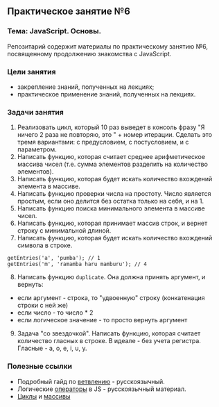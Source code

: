 ## Практическое занятие №6

### Тема: JavaScript. Основы.

Репозитарий содержит материалы по практическому занятию №6, посвященному продолжению знакомства с JavaScript.

### Цели занятия
- закрепление знаний, полученных на лекциях;
- практическое применение знаний, полученных на лекциях.

### Задачи занятия
1. Реализовать цикл, который 10 раз выведет в консоль фразу "Я ничего 2 раза не повторяю, это " + номер итерации. Сделать это тремя вариантами: с предусловием, с постусловием, и с параметром.
2. Написать функцию, которая считает среднее арифметическое массива чисел (т.е. сумма элементов разделить на количество элементов).
3. Написать функцию, которая будет искать количество вхождений элемента в массиве.
4. Написать функцию проверки числа на простоту. Число является простым, если оно делится без остатка только на себя, и на 1.
5. Написать функцию поиска минимального элемента в массиве чисел.
6. Написать функцию, которая принимает массив строк, и вернет строку с минимальной длиной.
7. Написать функцию, которая будет искать количество вхождений символа в строке.
```
getEntries('a', 'pumba'); // 1
getEntries('m', 'ramamba haru mamburu'); // 4
```
8. Написать функцию `duplicate`. Она должна принять аргумент, и вернуть:
 - если аргумент - строка, то "удвоенную" строку (конкатенация строки с ней же)
 - если число - то число * 2
 - если логическое значение - то просто вернуть аргумент
9. Задача "со звездочкой". Написать функцию, которая считает количество гласных в строке. В идеале - без учета регистра. Гласные - a, o, e, i, u, y.

### Полезные ссылки
 - Подробный гайд по [ветвлению](https://learn.javascript.ru/ifelse) - русскоязычный.
 - Логические [операторы](https://learn.javascript.ru/logical-operators) в JS - русскоязычный материал.
 - [Циклы](https://learn.javascript.ru/while-for) и [массивы](https://learn.javascript.ru/array)